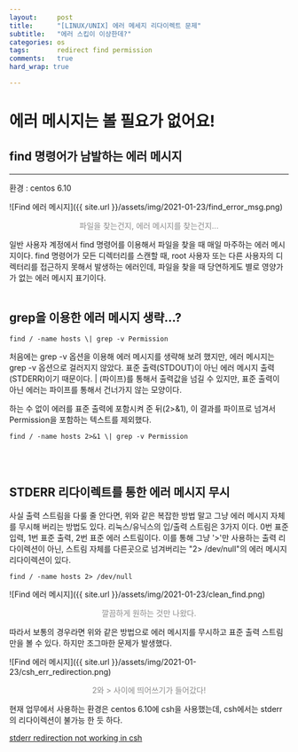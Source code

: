 ```yaml
---
layout:		post
title:		"[LINUX/UNIX] 에러 메세지 리다이렉트 문제"
subtitle:	"에러 스킵이 이상한데?"
categories:	os
tags:		redirect find permission
comments:	true
hard_wrap: true

---
```


# 에러 메시지는 볼 필요가 없어요!

## find 명령어가 남발하는 에러 메시지
---

환경 : centos 6.10

![Find 에러 메시지]({{ site.url }}/assets/img/2021-01-23/find_error_msg.png)
<p style="opacity: 0.5; text-align: center;">파일을 찾는건지, 에러 메시지를 찾는건지...</p>

 일반 사용자 계정에서 find 명령어를 이용해서 파일을 찾을 때 매일 마주하는 에러 메시지이다. find 명령어가 모든 디렉터리를 스캔할 때, root 사용자 또는 다른 사용자의 디렉터리를 접근하지 못해서 발생하는 에러인데, 파일을 찾을 때 당연하게도 별로 영양가가 없는 에러 메시지 표기이다.
 <br>
 <br>

## grep을 이용한 에러 메시지 생략...?

<pre><code>find / -name hosts \| grep -v Permission</code></pre>

 처음에는 grep -v 옵션을 이용해 에러 메시지를 생략해 보려 했지만, 에러 메시지는 grep -v 옵션으로 걸러지지 않았다. 표준 출력(STDOUT)이 아닌 에러 메시지 출력(STDERR)이기 때문이다. | (파이프)를 통해서 출력값을 넘길 수 있지만, 표준 출력이 아닌 에러는 파이프를 통해서 건너가지 않는 모양이다.

 하는 수 없이 에러를 표준 출력에 포함시켜 준 뒤(2>&1), 이 결과를 파이프로 넘겨서 Permission을 포함하는 텍스트를 제외했다.

<pre><code>find / -name hosts 2>&1 \| grep -v Permission</code></pre>
<br>
<br>

## STDERR 리다이렉트를 통한 에러 메시지 무시

사실 출력 스트림을 다룰 줄 안다면, 위와 같은 복잡한 방법 말고 그냥 에러 메시지 자체를 무시해 버리는 방법도 있다. 리눅스/유닉스의 입/출력 스트림은 3가지 이다. 0번 표준 입력, 1번 표준 출력, 2번 표준 에러 스트림이다. 이를 통해 그냥 '>'만 사용하는 출력 리다이렉션이 아닌, 스트림 자체를 다른곳으로 넘겨버리는 "2> /dev/null"의 에러 메시지 리다이렉션이 있다.

<pre><code>find / -name hosts 2> /dev/null</code></pre>

![Find 에러 메시지]({{ site.url }}/assets/img/2021-01-23/clean_find.png)
<p style="opacity: 0.5; text-align: center;">깔끔하게 원하는 것만 나왔다.</p>

따라서 보통의 경우라면 위와 같은 방법으로 에러 메시지를 무시하고 표준 출력 스트림만을 볼 수 있다. 하지만 조그마한 문제가 발생했다.

![Find 에러 메시지]({{ site.url }}/assets/img/2021-01-23/csh_err_redirection.png)
<p style="opacity: 0.5; text-align: center;">2와 > 사이에 띄어쓰기가 들어갔다!</p>

현재 업무에서 사용하는 환경은 centos 6.10에 csh을 사용했는데, csh에서는 stderr의 리다이렉션이 불가능 한 듯 하다.

<a href="https://unix.stackexchange.com/questions/35715/stderr-redirection-not-working-in-csh">stderr redirection not working in csh</a>